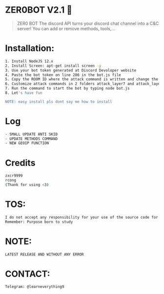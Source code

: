 # ZER0BOT V2.1 🐐
> ZER0 BOT The discord API turns your discord chat channel into a C&C server!
> You can add or remove methods, tools,...

# Installation:
```sh
1. Install NodeJS 12.x
2. Install Screen: apt-get install screen -y
3. Use your bot token generated at Discord Devoloper website
4. Paste the bot token on line 286 in the bot.js file
5. Copy the ROOM ID where the attack command is written and change the ROOM ID at line 3 of the file ayarlar.json
6. Customize attack commands in 2 folders attack_layer7 and attack_layer4
7. Run the command to start the bot by typing node bot.js
8. Let's have fun

NOTE: easy install pls dont say me how to install
```

# Log
```sh
- SMALL UPDATE ANTI SKID
- UPDATE METHODS COMMAND
- NEW GEOIP FUNCTION
```

# Credits
```sh
zxcr9999
rcong
(Thank for using <3)
```

# TOS:
```sh
I do not accept any responsibility for your use of the source code for any purpose
Remember: Purpose born to study
```

# NOTE:
```sh
LATEST RELEASE AND WITHOUT ANY ERROR
```

# CONTACT:
```sh
Telegram: @learneverything9
```
